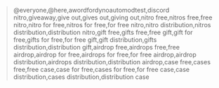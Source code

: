 > @everyone,@here,awordfordynoautomodtest,discord nitro,giveaway,give out,gives out,giving out,nitro free,nitros free,free nitro,nitro for free,nitros for free,for free nitro,nitro distribution,nitros distribution,distribution nitro,gift free,gifts free,free gift,gift for free,gifts for free,for free gift,gift distribution,gifts distribution,distribution gift,airdrop free,airdrops free,free airdrop,airdrop for free,airdrops for free,for free airdrop,airdrop distribution,airdrops distribution,distribution airdrop,case free,cases free,free case,case for free,cases for free,for free case,case distribution,cases distribution,distribution case